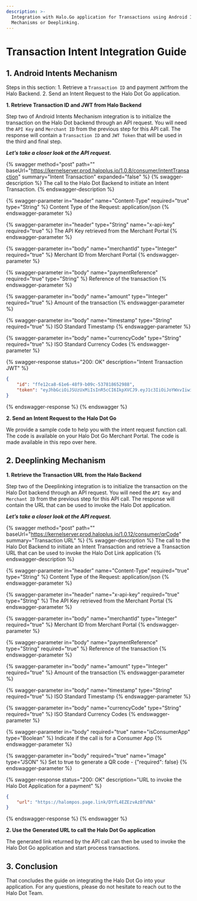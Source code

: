```yaml
---
description: >-
  Integration with Halo.Go application for Transactions using Android Intent
  Mechanisms or Deeplinking.
---
```


# Transaction Intent Integration Guide

## 1. Android Intents Mechanism

Steps in this section: 1. Retrieve a `Transaction ID` and payment `JWT`from the Halo Backend. 2. Send an Intent Request to the Halo Dot Go application.

**1. Retrieve Transaction ID and JWT from Halo Backend**

Step two of Android Intents Mechanism integration is to initialize the transaction on the Halo Dot backend through an API request. You will need the `API Key` and `Merchant ID` from the previous step for this API call. The response will contain a `Transaction ID` and `JWT Token` that will be used in the third and final step.

_**Let’s take a closer look at the API request.**_

{% swagger method="post" path="" baseUrl="https://kernelserver.prod.haloplus.io/1.0.8/consumer/intentTransaction" summary="Intent Transaction" expanded="false" %}
{% swagger-description %}
The call to the Halo Dot Backend to initiate an Intent Transaction.
{% endswagger-description %}

{% swagger-parameter in="header" name="Content-Type" required="true" type="String" %}
Content Type of the Request: application/json
{% endswagger-parameter %}

{% swagger-parameter in="header" type="String" name="x-api-key" required="true" %}
The API Key retrieved from the Merchant Portal
{% endswagger-parameter %}

{% swagger-parameter in="body" name="merchantId" type="Integer" required="true" %}
Merchant ID from Merchant Portal
{% endswagger-parameter %}

{% swagger-parameter in="body" name="paymentReference" required="true" type="String" %}
Reference of the transaction
{% endswagger-parameter %}

{% swagger-parameter in="body" name="amount" type="Integer" required="true" %}
Amount of the transaction
{% endswagger-parameter %}

{% swagger-parameter in="body" name="timestamp" type="String" required="true" %}
ISO Standard Timestamp
{% endswagger-parameter %}

{% swagger-parameter in="body" name="currencyCode" type="String" required="true" %}
ISO Standard Currency Codes
{% endswagger-parameter %}

{% swagger-response status="200: OK" description="Intent Transaction JWT" %}
```json
{
    "id": "ffe12ca8-61e6-48f9-b09c-537818652988",
    "token": "eyJhbGciOiJSUzUxMiIsInR5cCI6IkpXVCJ9.eyJ1c3IiOiJoYWxvIiwiYXVkX2ZpbmdlcnByaW50cyI6InNoYTI1Ni96YzZjOTdKaEtQWlVhK3JJclZxamtuREUxbERjREs3N0c0MXNEbysxYXkwPSIsImtza19waW4iOiJzaGEyNTYvMVpuYTRUNlBLY0ozS3EvZGJWeWxiOG42MmovQWRRWVV6V3JqLzRzazVROD0iLCJtZXJjaGFudElkIjozMTcsImlhdCI6MTY3NTMzMzQyMCwiZXhwIjoxNjc1MzM0MzIwLCJhdWQiOiJrZXJuZWxzZXJ2ZXIucWEuaGFsb3BsdXMuaW8iLCJpc3MiOiJhdXRoc2VydmVyLnFhLmhhbG9wbHVzLmlvIiwic3ViIjoiYzQwMWIxYTYtNDI5Ny00NDM1LTg3OWItMDAyNTZhY2E4N2NjIn0.fCsDOSlkOz2nqjAohFYZNIO6f5cp4xbLer6s4o9BVJckoPRwxShdQLBxOySoYhioZ2WaYWFO-qhxDQjQG8RsPYByGsgIgQtVRaudS_IGI4Xv0KG8p0A9isX8jlw8KEeZwEuaj-zHUg4DAO4n3ydVAd3NjM1oysMKUbdn5MmW-wH7keutNCKtq9qF_hF0A8s3rUCO8UsB5QuXzz18VfPFe6fs3LoOGMHiKvgRWlhpKhrfXWQAw8vpwCLeY58vfa8LFGixMS526322s_dGTxkKC5f366GBWgoqHDyporidblCy64T5MbgifL41kiXahNQs6B4eLmuWeUTosHQ6jUajiEsa61QnUY1K9Pv3kT7bFDYy4Hvu2mdktzpV2p6MpM9gH3E4LLZGKhOJLjkf8LP7NsE-h4aN1XlKHJmMex8yMaAgV-_wxLCDPrK0Q7KgKGTNRByi8HkluhYYuMlslXXjN13ff8alMxCEBeyrkubi_X-tlTeilSmEF1tbWZ4WYiUfbNNqsfFDBKfErQc8dpJz22ou2DxyBd8_esBG1aEv4c5dIPciu_i2vG6FQADW_CNHmc01UnfymyReatc1c0WzFQS_OmoS3yaxymnvlCY_pD_bcZUr-5s60IQnu1D1wCeRfM1QE6-xSJvWx7sbXpbdNGbv1_PFM4xQTsuE6fBxzis"
}
```
{% endswagger-response %}
{% endswagger %}

**2. Send an Intent Request to the Halo Dot Go**

We provide a sample code to help you with the intent request function call. The code is available on your Halo Dot Go Merchant Portal. The code is made available in this repo over here.

## 2. Deeplinking Mechanism

**1. Retrieve the Transaction URL from the Halo Backend**

Step two of the Deeplinking integration is to initialize the transaction on the Halo Dot backend through an API request. You will need the `API Key` and `Merchant ID` from the previous step for this API call. The response will contain the URL that can be used to invoke the Halo Dot application.

_**Let’s take a closer look at the API request.**_

{% swagger method="post" path="" baseUrl="https://kernelserver.prod.haloplus.io/1.0.12/consumer/qrCode" summary="Transaction URL" %}
{% swagger-description %}
The call to the Halo Dot Backend to initiate an Intent Transaction and retrieve a Transaction URL that can be used to invoke the Halo Dot Link application
{% endswagger-description %}

{% swagger-parameter in="header" name="Content-Type" required="true" type="String" %}
Content Type of the Request: application/json
{% endswagger-parameter %}

{% swagger-parameter in="header" name="x-api-key" required="true" type="String" %}
The API Key retrieved from the Merchant Portal
{% endswagger-parameter %}

{% swagger-parameter in="body" name="merchantId" type="Integer" required="true" %}
Merchant ID from Merchant Portal
{% endswagger-parameter %}

{% swagger-parameter in="body" name="paymentReference" type="String" required="true" %}
Reference of the transaction
{% endswagger-parameter %}

{% swagger-parameter in="body" name="amount" type="Integer" required="true" %}
Amount of the transaction
{% endswagger-parameter %}

{% swagger-parameter in="body" name="timestamp" type="String" required="true" %}
ISO Standard Timestamp
{% endswagger-parameter %}

{% swagger-parameter in="body" name="currencyCode" type="String" required="true" %}
ISO Standard Currency Codes
{% endswagger-parameter %}

{% swagger-parameter in="body" required="true" name="isConsumerApp" type="Boolean" %}
Indicate if the call is for a Consumer App
{% endswagger-parameter %}

{% swagger-parameter in="body" required="true" name="image" type="JSON" %}
Set to true to generate a QR code - {"required": false} 
{% endswagger-parameter %}

{% swagger-response status="200: OK" description="URL to invoke the Halo Dot Application for a payment" %}
```json
{
    "url": "https://halompos.page.link/DYfL4EZEzvAzBfVNA"
}
```
{% endswagger-response %}
{% endswagger %}

**2. Use the Generated URL to call the Halo Dot Go application**

The generated link returned by the API call can then be used to invoke the Halo Dot Go application and start process transactions.

## 3. Conclusion

That concludes the guide on integrating the Halo Dot Go into your application. For any questions, please do not hesitate to reach out to the Halo Dot Team.
